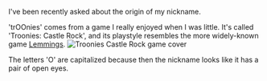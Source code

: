 I've been recently asked about the origin of my nickname.

'trOOnies' comes from a game I really enjoyed when I was little. It's called 'Troonies: Castle Rock', and its playstyle resembles the more widely-known game [Lemmings](https://en.wikipedia.org/wiki/Lemmings_(video_game)).
![Troonies Castle Rock game cover](https://cdn.mobygames.com/covers/3676835-troonies-castle-rock-windows-front-cover.jpg "Troonies Castle Rock cover")

The letters 'O' are capitalized because then the nickname looks like it has a pair of open eyes.
